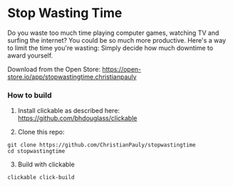 # Stop Wasting Time

Do you waste too much time playing computer games, watching TV and surfing the internet? You could be so much more productive. Here's a way to limit the time you're wasting: Simply decide how much downtime to award yourself.

Download from the Open Store: https://open-store.io/app/stopwastingtime.christianpauly

### How to build

1. Install clickable as described here: https://github.com/bhdouglass/clickable

2. Clone this repo:
```
git clone https://github.com/ChristianPauly/stopwastingtime
cd stopwastingtime
```

3. Build with clickable
```
clickable click-build
```
